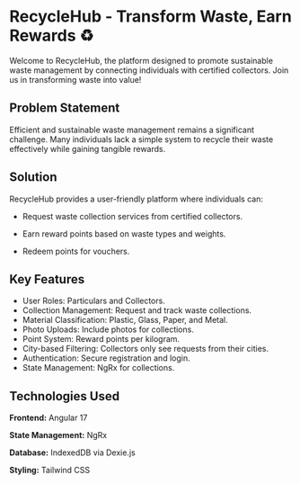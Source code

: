 # RecycleHub - Transform Waste, Earn Rewards ♻️

Welcome to RecycleHub, the platform designed to promote sustainable waste management by connecting individuals with certified collectors. Join us in transforming waste into value!

## Problem Statement

Efficient and sustainable waste management remains a significant challenge. Many individuals lack a simple system to recycle their waste effectively while gaining tangible rewards.

## Solution

RecycleHub provides a user-friendly platform where individuals can:

- Request waste collection services from certified collectors.

- Earn reward points based on waste types and weights.

- Redeem points for vouchers.

## Key Features

- User Roles: Particulars and Collectors.
- Collection Management: Request and track waste collections.
- Material Classification: Plastic, Glass, Paper, and Metal.
- Photo Uploads: Include photos for collections.
- Point System: Reward points per kilogram.
- City-based Filtering: Collectors only see requests from their cities.
- Authentication: Secure registration and login.
- State Management: NgRx for collections.

## Technologies Used

**Frontend:** Angular 17

**State Management:** NgRx

**Database:** IndexedDB via Dexie.js

**Styling:** Tailwind CSS
